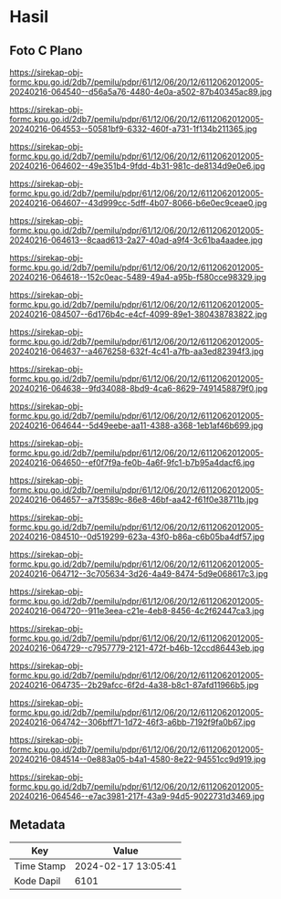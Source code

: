 # Hasil

## Foto C Plano

https://sirekap-obj-formc.kpu.go.id/2db7/pemilu/pdpr/61/12/06/20/12/6112062012005-20240216-064540--d56a5a76-4480-4e0a-a502-87b40345ac89.jpg

https://sirekap-obj-formc.kpu.go.id/2db7/pemilu/pdpr/61/12/06/20/12/6112062012005-20240216-064553--50581bf9-6332-460f-a731-1f134b211365.jpg

https://sirekap-obj-formc.kpu.go.id/2db7/pemilu/pdpr/61/12/06/20/12/6112062012005-20240216-064602--49e351b4-9fdd-4b31-981c-de8134d9e0e6.jpg

https://sirekap-obj-formc.kpu.go.id/2db7/pemilu/pdpr/61/12/06/20/12/6112062012005-20240216-064607--43d999cc-5dff-4b07-8066-b6e0ec9ceae0.jpg

https://sirekap-obj-formc.kpu.go.id/2db7/pemilu/pdpr/61/12/06/20/12/6112062012005-20240216-064613--8caad613-2a27-40ad-a9f4-3c61ba4aadee.jpg

https://sirekap-obj-formc.kpu.go.id/2db7/pemilu/pdpr/61/12/06/20/12/6112062012005-20240216-064618--152c0eac-5489-49a4-a95b-f580cce98329.jpg

https://sirekap-obj-formc.kpu.go.id/2db7/pemilu/pdpr/61/12/06/20/12/6112062012005-20240216-084507--6d176b4c-e4cf-4099-89e1-380438783822.jpg

https://sirekap-obj-formc.kpu.go.id/2db7/pemilu/pdpr/61/12/06/20/12/6112062012005-20240216-064637--a4676258-632f-4c41-a7fb-aa3ed82394f3.jpg

https://sirekap-obj-formc.kpu.go.id/2db7/pemilu/pdpr/61/12/06/20/12/6112062012005-20240216-064638--9fd34088-8bd9-4ca6-8629-7491458879f0.jpg

https://sirekap-obj-formc.kpu.go.id/2db7/pemilu/pdpr/61/12/06/20/12/6112062012005-20240216-064644--5d49eebe-aa11-4388-a368-1eb1af46b699.jpg

https://sirekap-obj-formc.kpu.go.id/2db7/pemilu/pdpr/61/12/06/20/12/6112062012005-20240216-064650--ef0f7f9a-fe0b-4a6f-9fc1-b7b95a4dacf6.jpg

https://sirekap-obj-formc.kpu.go.id/2db7/pemilu/pdpr/61/12/06/20/12/6112062012005-20240216-064657--a7f3589c-86e8-46bf-aa42-f61f0e38711b.jpg

https://sirekap-obj-formc.kpu.go.id/2db7/pemilu/pdpr/61/12/06/20/12/6112062012005-20240216-084510--0d519299-623a-43f0-b86a-c6b05ba4df57.jpg

https://sirekap-obj-formc.kpu.go.id/2db7/pemilu/pdpr/61/12/06/20/12/6112062012005-20240216-064712--3c705634-3d26-4a49-8474-5d9e068617c3.jpg

https://sirekap-obj-formc.kpu.go.id/2db7/pemilu/pdpr/61/12/06/20/12/6112062012005-20240216-064720--911e3eea-c21e-4eb8-8456-4c2f62447ca3.jpg

https://sirekap-obj-formc.kpu.go.id/2db7/pemilu/pdpr/61/12/06/20/12/6112062012005-20240216-064729--c7957779-2121-472f-b46b-12ccd86443eb.jpg

https://sirekap-obj-formc.kpu.go.id/2db7/pemilu/pdpr/61/12/06/20/12/6112062012005-20240216-064735--2b29afcc-6f2d-4a38-b8c1-87afd11966b5.jpg

https://sirekap-obj-formc.kpu.go.id/2db7/pemilu/pdpr/61/12/06/20/12/6112062012005-20240216-064742--306bff71-1d72-46f3-a6bb-7192f9fa0b67.jpg

https://sirekap-obj-formc.kpu.go.id/2db7/pemilu/pdpr/61/12/06/20/12/6112062012005-20240216-084514--0e883a05-b4a1-4580-8e22-94551cc9d919.jpg

https://sirekap-obj-formc.kpu.go.id/2db7/pemilu/pdpr/61/12/06/20/12/6112062012005-20240216-064546--e7ac3981-217f-43a9-94d5-9022731d3469.jpg


## Metadata

| Key        | Value               |
| ---------- | ------------------- |
| Time Stamp | 2024-02-17 13:05:41 |
| Kode Dapil | 6101                |



